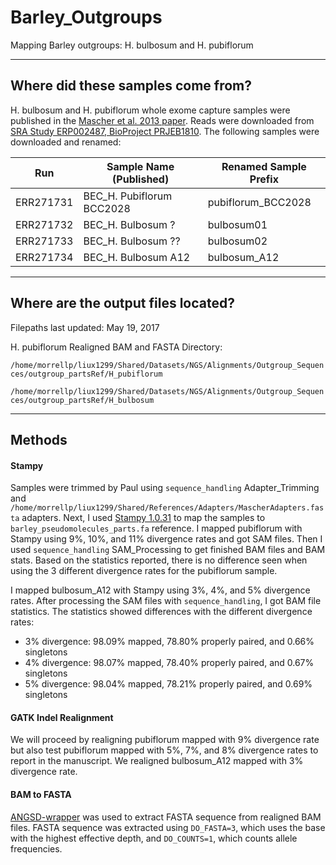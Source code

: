 # Barley_Outgroups

Mapping Barley outgroups: H. bulbosum and H. pubiflorum

---

## Where did these samples come from?

H. bulbosum and H. pubiflorum whole exome capture samples were published in the [Mascher et al. 2013 paper](https://www.ncbi.nlm.nih.gov/pmc/articles/PMC4241023/#__sec16title). Reads were downloaded from [SRA Study ERP002487, BioProject PRJEB1810](https://www.ncbi.nlm.nih.gov/Traces/study/?acc=ERP002487). The following samples were downloaded and renamed:

| Run       | Sample Name (Published)   | Renamed Sample Prefix |
| --------- | ------------------------- | --------------------- |
| ERR271731 | BEC_H. Pubiflorum BCC2028 | pubiflorum_BCC2028    |
| ERR271732 | BEC_H. Bulbosum ?         | bulbosum01            |
| ERR271733 | BEC_H. Bulbosum ??        | bulbosum02            |
| ERR271734 | BEC_H. Bulbosum A12       | bulbosum_A12          |

---

## Where are the output files located?

Filepaths last updated: May 19, 2017

H. pubiflorum Realigned BAM and FASTA Directory:

`/home/morrellp/liux1299/Shared/Datasets/NGS/Alignments/Outgroup_Sequences/outgroup_partsRef/H_pubiflorum`

`/home/morrellp/liux1299/Shared/Datasets/NGS/Alignments/Outgroup_Sequences/outgroup_partsRef/H_bulbosum`

---

## Methods

#### Stampy

Samples were trimmed by Paul using `sequence_handling` Adapter_Trimming and `/home/morrellp/liux1299/Shared/References/Adapters/MascherAdapters.fasta` adapters. Next, I used [Stampy 1.0.31](http://www.well.ox.ac.uk/project-stampy) to map the samples to `barley_pseudomolecules_parts.fa` reference. I mapped pubiflorum with Stampy using 9%, 10%, and 11% divergence rates and got SAM files. Then I used `sequence_handling` SAM_Processing to get finished BAM files and BAM stats.  Based on the statistics reported, there is no difference seen when using the 3 different divergence rates for the pubiflorum sample.

I mapped bulbosum_A12 with Stampy using 3%, 4%, and 5% divergence rates. After processing the SAM files with `sequence_handling`, I got BAM file statistics. The statistics showed differences with the different divergence rates:
- 3% divergence: 98.09% mapped, 78.80% properly paired, and 0.66% singletons
- 4% divergence: 98.07% mapped, 78.40% properly paired, and 0.67% singletons
- 5% divergence: 98.04% mapped, 78.21% properly paired, and 0.69% singletons

#### GATK Indel Realignment

We will proceed by realigning pubiflorum mapped with 9% divergence rate but also test pubiflorum mapped with 5%, 7%, and 8% divergence rates to report in the manuscript. We realigned bulbosum_A12 mapped with 3% divergence rate.

#### BAM to FASTA

[ANGSD-wrapper](https://github.com/mojaveazure/angsd-wrapper) was used to extract FASTA sequence from realigned BAM files. FASTA sequence was extracted using `DO_FASTA=3`, which uses the base with the highest effective depth, and `DO_COUNTS=1`, which counts allele frequencies.
